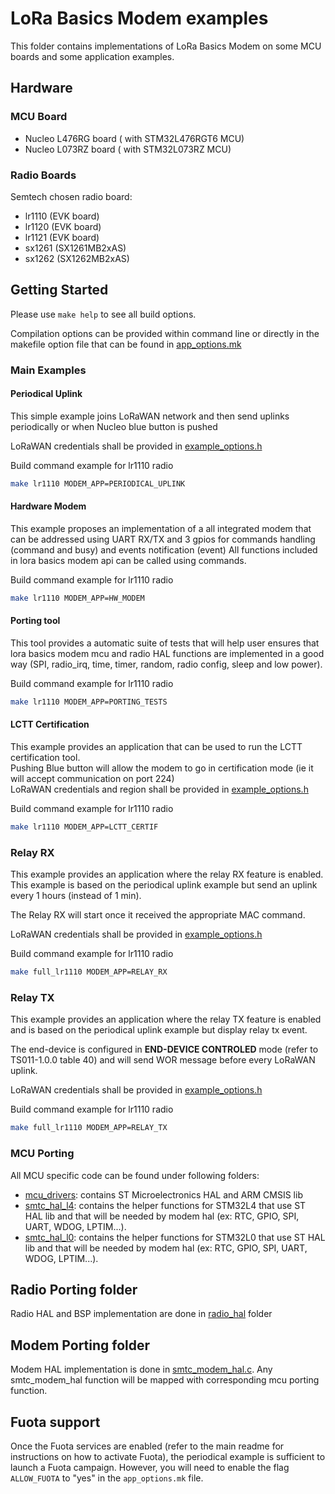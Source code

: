 # LoRa Basics Modem examples

This folder contains implementations of LoRa Basics Modem on some MCU boards and some application examples.

## Hardware

### MCU Board

- Nucleo L476RG board ( with STM32L476RGT6 MCU)
- Nucleo L073RZ board ( with STM32L073RZ MCU)

### Radio Boards

Semtech chosen radio board:

- lr1110 (EVK board)
- lr1120 (EVK board)
- lr1121 (EVK board)
- sx1261 (SX1261MB2xAS)
- sx1262 (SX1262MB2xAS)

## Getting Started

Please use `make help` to see all build options.

Compilation options can be provided within command line or directly in the makefile option file that can be found in [app_options.mk](app_makefiles/app_options.mk)

### Main Examples

#### Periodical Uplink

This simple example joins LoRaWAN network and then send uplinks periodically or when Nucleo blue button is pushed

LoRaWAN credentials shall be provided in [example_options.h](main_examples/example_options.h)

Build command example for lr1110 radio

```bash
make lr1110 MODEM_APP=PERIODICAL_UPLINK
```

#### Hardware Modem

This example proposes an implementation of a all integrated modem that can be addressed using UART RX/TX and 3 gpios for commands handling (command and busy) and events notification (event)
All functions included in lora basics modem api can be called using commands.

Build command example for lr1110 radio

```bash
make lr1110 MODEM_APP=HW_MODEM
```

#### Porting tool

This tool provides a automatic suite of tests that will help user ensures that lora basics modem mcu and radio HAL functions are implemented in a good way (SPI, radio_irq, time, timer, random, radio config, sleep and low power).

Build command example for lr1110 radio

```bash
make lr1110 MODEM_APP=PORTING_TESTS
```

#### LCTT Certification

This example provides an application that can be used to run the LCTT certification tool.  
Pushing Blue button will allow the modem to go in certification mode (ie it will accept communication on port 224)  
LoRaWAN credentials and region shall be provided in [example_options.h](main_examples/example_options.h)  

Build command example for lr1110 radio

```bash
make lr1110 MODEM_APP=LCTT_CERTIF
```

### Relay RX

This example provides an application where the relay RX feature is enabled. This example is based on the periodical uplink example but send an uplink every 1 hours (instead of 1 min).

The Relay RX will start once it received the appropriate MAC command. 

LoRaWAN credentials shall be provided in [example_options.h](main_examples/example_options.h)

Build command example for lr1110 radio

```bash
make full_lr1110 MODEM_APP=RELAY_RX
```

### Relay TX

This example provides an application where the relay TX feature is enabled and is based on the periodical uplink example but display relay tx event. 

The end-device is configured in **END-DEVICE CONTROLED** mode (refer to TS011-1.0.0 table 40) and will send WOR message before every LoRaWAN uplink.

LoRaWAN credentials shall be provided in [example_options.h](main_examples/example_options.h)

Build command example for lr1110 radio

```bash
make full_lr1110 MODEM_APP=RELAY_TX
```

### MCU Porting

 All MCU specific code can be found under following folders:

- [mcu_drivers](mcu_drivers): contains ST Microelectronics HAL and ARM CMSIS lib
- [smtc_hal_l4](smtc_hal_l4): contains the helper functions for STM32L4 that use ST HAL lib and that will be needed by modem hal (ex: RTC, GPIO, SPI, UART, WDOG, LPTIM...).
- [smtc_hal_l0](smtc_hal_l0_LL): contains the helper functions for STM32L0 that use ST HAL lib and that will be needed by modem hal (ex: RTC, GPIO, SPI, UART, WDOG, LPTIM...).

## Radio Porting folder

Radio HAL and BSP implementation are done in [radio_hal](radio_hal) folder

## Modem Porting folder

Modem HAL implementation is done in [smtc_modem_hal.c](smtc_modem_hal/smtc_modem_hal.c).
Any smtc_modem_hal function will be mapped with corresponding mcu porting function.

## Fuota support

Once the Fuota services are enabled (refer to the main readme for instructions on how to activate Fuota), the periodical example is sufficient to launch a Fuota campaign. However, you will need to enable the flag `ALLOW_FUOTA` to "yes" in the `app_options.mk` file.


